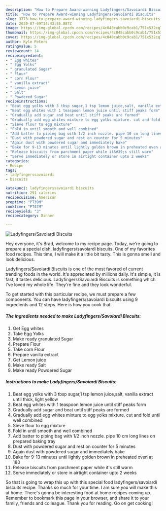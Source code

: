 ```yaml
---
description: "How to Prepare Award-winning Ladyfingers/Savoiardi Biscuits"
title: "How to Prepare Award-winning Ladyfingers/Savoiardi Biscuits"
slug: 3773-how-to-prepare-award-winning-ladyfingers-savoiardi-biscuits
date: 2020-07-09T14:43:55.887Z
image: https://img-global.cpcdn.com/recipes/4c048cabb0c9cab1/751x532cq70/ladyfingerssavoiardi-biscuits-recipe-main-photo.jpg
thumbnail: https://img-global.cpcdn.com/recipes/4c048cabb0c9cab1/751x532cq70/ladyfingerssavoiardi-biscuits-recipe-main-photo.jpg
cover: https://img-global.cpcdn.com/recipes/4c048cabb0c9cab1/751x532cq70/ladyfingerssavoiardi-biscuits-recipe-main-photo.jpg
author: Kyle Peters
ratingvalue: 5
reviewcount: 14
recipeingredient:
- " Egg whites"
- " Egg Yolks"
- " granulated Sugar"
- " Flour"
- " corn Flour"
- " vanilla extract"
- " Lemon juice"
- " Salt"
- " Powdered Sugar"
recipeinstructions:
- "Beat egg yolks with 3 tbsp sugar,1 tsp lemon juice,salt, vanilla extract until thick, light yellow"
- "Beat egg whites with 1 teaspoon lemon juice until stiff peaks form"
- "Gradually add sugar and beat until stiff peaks are formed"
- "Gradually add egg whites mixture to egg yolks mixture. cut and fold until well combined"
- "Sieve flour to egg mixture"
- "Fold in until smooth and well combined"
- "Add batter to piping bag with 1/2 inch nozzle. pipe 10 cm long lines on prepared baking tray"
- "Dust with powdered sugar and rest on counter for 5 minutes"
- "Again dust with powdered sugar and immediately bake"
- "Bake for 9-13 minutes until lightly golden brown in preheated oven at 180"
- "Release biscuits from parchment paper while it&#39;s still warm"
- "Serve immediately or store in airtight container upto 2 weeks"
categories:
- Recipe
tags:
- ladyfingerssavoiardi
- biscuits

katakunci: ladyfingerssavoiardi biscuits 
nutrition: 291 calories
recipecuisine: American
preptime: "PT39M"
cooktime: "PT47M"
recipeyield: "3"
recipecategory: Dinner

---
```



![Ladyfingers/Savoiardi Biscuits](https://img-global.cpcdn.com/recipes/4c048cabb0c9cab1/751x532cq70/ladyfingerssavoiardi-biscuits-recipe-main-photo.jpg)

Hey everyone, it's Brad, welcome to my recipe page. Today, we're going to prepare a special dish, ladyfingers/savoiardi biscuits. One of my favorites food recipes. This time, I will make it a little bit tasty. This is gonna smell and look delicious.

Ladyfingers/Savoiardi Biscuits is one of the most favored of current trending foods in the world. It's appreciated by millions daily. It's simple, it is fast, it tastes delicious. Ladyfingers/Savoiardi Biscuits is something which I've loved my whole life. They're fine and they look wonderful.




To get started with this particular recipe, we must prepare a few components. You can have ladyfingers/savoiardi biscuits using 9 ingredients and 12 steps. Here is how you cook that.

<!--inarticleads1-->

##### The ingredients needed to make Ladyfingers/Savoiardi Biscuits:

1. Get  Egg whites
1. Take  Egg Yolks
1. Make ready  granulated Sugar
1. Prepare  Flour
1. Take  corn Flour
1. Prepare  vanilla extract
1. Get  Lemon juice
1. Make ready  Salt
1. Make ready  Powdered Sugar




<!--inarticleads2-->

##### Instructions to make Ladyfingers/Savoiardi Biscuits:

1. Beat egg yolks with 3 tbsp sugar,1 tsp lemon juice,salt, vanilla extract until thick, light yellow
1. Beat egg whites with 1 teaspoon lemon juice until stiff peaks form
1. Gradually add sugar and beat until stiff peaks are formed
1. Gradually add egg whites mixture to egg yolks mixture. cut and fold until well combined
1. Sieve flour to egg mixture
1. Fold in until smooth and well combined
1. Add batter to piping bag with 1/2 inch nozzle. pipe 10 cm long lines on prepared baking tray
1. Dust with powdered sugar and rest on counter for 5 minutes
1. Again dust with powdered sugar and immediately bake
1. Bake for 9-13 minutes until lightly golden brown in preheated oven at 180
1. Release biscuits from parchment paper while it&#39;s still warm
1. Serve immediately or store in airtight container upto 2 weeks




So that is going to wrap this up with this special food ladyfingers/savoiardi biscuits recipe. Thanks so much for your time. I am sure you will make this at home. There's gonna be interesting food at home recipes coming up. Remember to bookmark this page in your browser, and share it to your family, friends and colleague. Thank you for reading. Go on get cooking!
